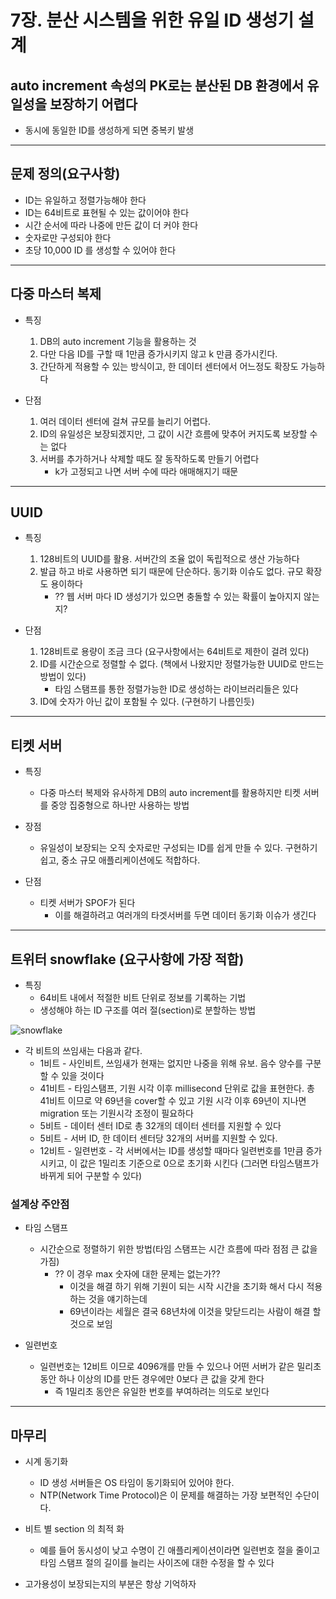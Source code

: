 # 7장. 분산 시스템을 위한 유일 ID 생성기 설계 

## auto increment 속성의 PK로는 분산된 DB 환경에서 유일성을 보장하기 어렵다
- 동시에 동일한 ID를 생성하게 되면 중복키 발생
---

## 문제 정의(요구사항)
- ID는 유일하고 정렬가능해야 한다
- ID는 64비트로 표현될 수 있는 값이어야 한다  
- 시간 순서에 따라 나중에 만든 값이 더 커야 한다 
- 숫자로만 구성되야 한다
- 초당 10,000 ID 를 생성할 수 있어야 한다   
---
## 다중 마스터 복제
- 특징 
  1. DB의 auto increment 기능을 활용하는 것 
  2. 다만 다음 ID를 구할 때 1만큼 증가시키지 않고 k 만큼 증가시킨다.
  3. 간단하게 적용할 수 있는 방식이고, 한 데이터 센터에서 어느정도 확장도 가능하다

- 단점
  1. 여러 데이터 센터에 걸쳐 규모를 늘리기 어렵다.
  2. ID의 유일성은 보장되겠지만, 그 값이 시간 흐름에 맞추어 커지도록 보장할 수는 없다
  3. 서버를 추가하거나 삭제할 때도 잘 동작하도록 만들기 어렵다
     - k가 고정되고 나면 서버 수에 따라 애매해지기 때문
--- 
## UUID
- 특징
  1. 128비트의 UUID를 활용. 서버간의 조율 없이 독립적으로 생산 가능하다
  2. 발급 하고 바로 사용하면 되기 때문에 단순하다. 동기화 이슈도 없다. 규모 확장도 용이하다
     - ?? 웹 서버 마다 ID 생성기가 있으면 충돌할 수 있는 확률이 높아지지 않는지?

- 단점
  1. 128비트로 용량이 조금 크다 (요구사항에서는 64비트로 제한이 걸려 있다)
  2. ID를 시간순으로 정렬할 수 없다. (책에서 나왔지만 정렬가능한 UUID로 만드는 방법이 있다)
     - 타임 스탬프를 통한 정렬가능한 ID로 생성하는 라이브러리들은 있다
  3. ID에 숫자가 아닌 값이 포함될 수 있다. (구현하기 나름인듯)
--- 
## 티켓 서버
- 특징
  - 다중 마스터 복제와 유사하게 DB의 auto increment를 활용하지만 티켓 서버를 중앙 집중형으로 하나만 사용하는 방법

- 장점
  - 유일성이 보장되는 오직 숫자로만 구성되는 ID를 쉽게 만들 수 있다. 구현하기 쉽고, 중소 규모 애플리케이션에도 적합하다.

- 단점
  - 티켓 서버가 SPOF가 된다
    - 이를 해결하려고 여러개의 타겟서버를 두면 데이터 동기화 이슈가 생긴다 
---
## 트위터 snowflake (요구사항에 가장 적합)
- 특징
  - 64비트 내에서 적절한 비트 단위로 정보를 기록하는 기법
  - 생성해야 하는 ID 구조를 여러 절(section)로 분할하는 방법 
  
![snowflake](./images/snowflake.png)

- 각 비트의 쓰임새는 다음과 같다.
  - 1비트 - 사인비트, 쓰임새가 현재는 없지만 나중을 위해 유보. 음수 양수를 구분할 수 있을 것이다
  - 41비트 - 타임스탬프, 기원 시각 이후 millisecond 단위로 값을 표현한다. 총 41비트 이므로 약 69년을 cover할 수 있고 기원 시각 이후 69년이 지나면 migration 또는 기원시각 조정이 필요하다
  - 5비트 - 데이터 센터 ID로 총 32개의 데이터 센터를 지원할 수 있다
  - 5비트 - 서버 ID, 한 데이터 센터당 32개의 서버를 지원할 수 있다.
  - 12비트 - 일련번호 - 각 서버에서는 ID를 생성할 때마다 일련번호를 1만큼 증가시키고, 이 값은 1밀리초 기준으로 0으로 초기화 시킨다 (그러면 타임스탬프가 바뀌게 되어 구분할 수 있다)

### 설계상 주안점 
- 타임 스탬프 
  - 시간순으로 정렬하기 위한 방법(타임 스탬프는 시간 흐름에 따라 점점 큰 값을 가짐)
    - ?? 이 경우 max 숫자에 대한 문제는 없는가?? 
      - 이것을 해결 하기 위해 기원이 되는 시작 시간을 초기화 해서 다시 적용하는 것을 얘기하는데 
      - 69년이라는 세월은 결국 68년차에 이것을 맞닫드리는 사람이 해결 할 것으로 보임 

- 일련번호 
  - 일련번호는 12비트 이므로 4096개를 만들 수 있으나 어떤 서버가 같은 밀리초 동안 하나 이상의 ID를 만든 경우에만 0보다 큰 값을 갖게 한다 
    - 즉 1밀리초 동안은 유일한 번호를 부여하려는 의도로 보인다 

---
## 마무리 
- 시계 동기화
  - ID 생성 서버들은 OS 타임이 동기화되어 있어야 한다.
  - NTP(Network Time Protocol)은 이 문제를 해결하는 가장 보편적인 수단이다.

- 비트 별 section 의 최적 화 
  - 예를 들어 동시성이 낮고 수명이 긴 애플리케이션이라면 일련번호 절을 줄이고 타임 스탬프 절의 길이를 늘리는 사이즈에 대한 수정을 할 수 있다 

- 고가용성이 보장되는지의 부분은 항상 기억하자 